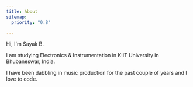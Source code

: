```yaml
---
title: About
sitemap:
  priority: "0.8"

---
```

Hi, I'm Sayak B.

I am studying Electronics & Instrumentation in KIIT University in Bhubaneswar, India.

I have been dabbling in music production for the past couple of years and I love to code.